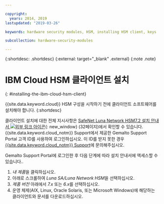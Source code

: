 ```yaml
---

copyright:
  years: 2014, 2019
lastupdated: "2019-03-26"

keywords: hardware security modules, HSM, installing HSM client, keys

subcollection: hardware-security-modules

---
```


{:shortdesc: .shortdesc}
{:external: target="_blank" .external}
{:note .note}

# IBM Cloud HSM 클라이언트 설치
{: #installing-the-ibm-cloud-hsm-client}

{{site.data.keyword.cloud}} HSM 구성을 시작하기 전에 클라이언트 소프트웨어를 설치해야 합니다.
{:shortdesc}

클라이언트 설치에 대한 전체 지시사항은 [SafeNet Luna Network HSM7.2 설치 안내서 ![외부 링크 아이콘](../../icons/launch-glyph.svg "외부 링크 아이콘")](https://supportportal.gemalto.com/csm?id=kb_article_view&sys_kb_id=19a81c8bdb9a1fc8d298728dae96197d&sysparm_article=KB0017573){: new_window} (32페이지)에서 확인할 수 있습니다. {{site.data.keyword.cloud_notm}} Support에서 제공한 Gemalto Support Portal 고객 ID를 사용하여 로그인하십시오. 이 ID를 받지 못한 경우 [{{site.data.keyword.cloud_notm}} Support](/docs/get-support?topic=get-support-getting-customer-support#getting-customer-support)에 문의해주십시오. 

Gemalto Support Portal에 로그인한 후 다음 단계에 따라 설치 안내서에 액세스할 수 있습니다..

1. *내 제품*을 클릭하십시오.
2. 아래로 스크롤하여 *Luna SA/Luna Network HSM*을 선택하십시오. 
3. *제품 버전* 아래에서 *7.x* 또는 *6.x*를 선택하십시오. 
4. 운영 체제(AIX, Linux, Oracle Solaris, 또는 Microsoft Windows)에 해당하는 클라이언트와 문서를 다운로드하십시오. 
